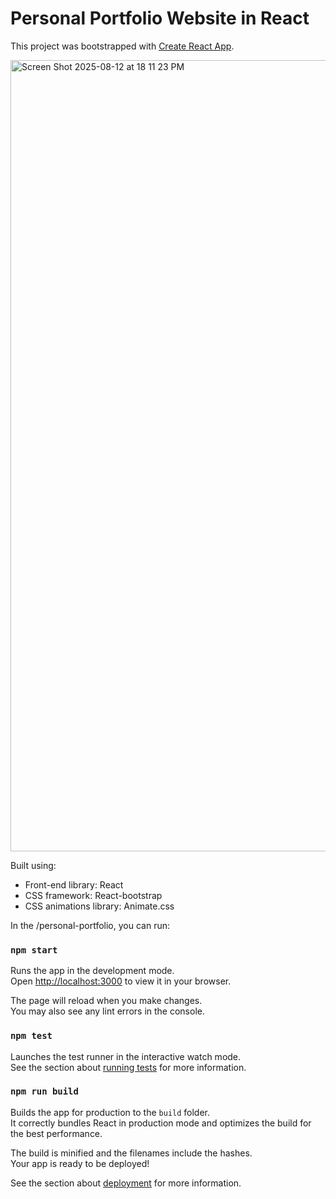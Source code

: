 # Personal Portfolio Website in React

This project was bootstrapped with [Create React App](https://github.com/facebook/create-react-app).

<img width="1266" alt="Screen Shot 2025-08-12 at 18 11 23 PM" src="[https://ibb.co/1YwLpRSC](https://i.ibb.co/CpTzXVrj/imagem-2025-08-12-181002376.png)">

Built using:

- Front-end library: React
- CSS framework: React-bootstrap
- CSS animations library: Animate.css

In the /personal-portfolio, you can run:

### `npm start`

Runs the app in the development mode.\
Open [http://localhost:3000](http://localhost:3000) to view it in your browser.

The page will reload when you make changes.\
You may also see any lint errors in the console.

### `npm test`

Launches the test runner in the interactive watch mode.\
See the section about [running tests](https://facebook.github.io/create-react-app/docs/running-tests) for more information.

### `npm run build`

Builds the app for production to the `build` folder.\
It correctly bundles React in production mode and optimizes the build for the best performance.

The build is minified and the filenames include the hashes.\
Your app is ready to be deployed!

See the section about [deployment](https://facebook.github.io/create-react-app/docs/deployment) for more information.
